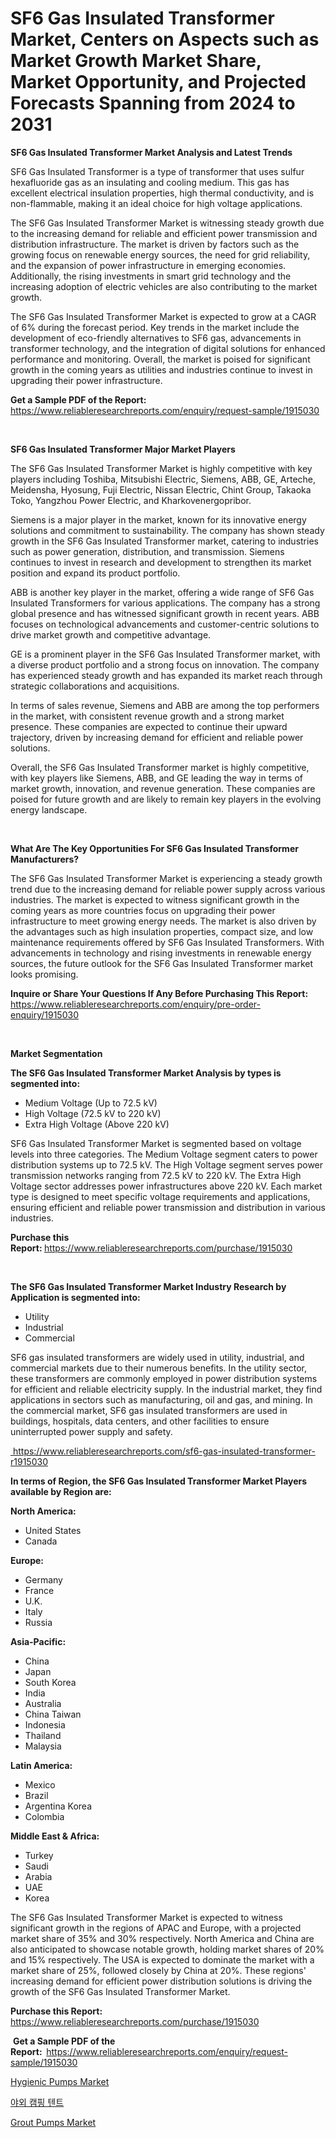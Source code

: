 <p><h1>SF6 Gas Insulated Transformer Market, Centers on Aspects such as Market Growth Market Share, Market Opportunity, and Projected Forecasts Spanning from 2024 to 2031</h1></p><p><strong>SF6 Gas Insulated Transformer Market Analysis and Latest Trends</strong></p>
<p><p>SF6 Gas Insulated Transformer is a type of transformer that uses sulfur hexafluoride gas as an insulating and cooling medium. This gas has excellent electrical insulation properties, high thermal conductivity, and is non-flammable, making it an ideal choice for high voltage applications.</p><p>The SF6 Gas Insulated Transformer Market is witnessing steady growth due to the increasing demand for reliable and efficient power transmission and distribution infrastructure. The market is driven by factors such as the growing focus on renewable energy sources, the need for grid reliability, and the expansion of power infrastructure in emerging economies. Additionally, the rising investments in smart grid technology and the increasing adoption of electric vehicles are also contributing to the market growth.</p><p>The SF6 Gas Insulated Transformer Market is expected to grow at a CAGR of 6% during the forecast period. Key trends in the market include the development of eco-friendly alternatives to SF6 gas, advancements in transformer technology, and the integration of digital solutions for enhanced performance and monitoring. Overall, the market is poised for significant growth in the coming years as utilities and industries continue to invest in upgrading their power infrastructure.</p></p>
<p><strong>Get a Sample PDF of the Report:&nbsp;</strong> <a href="https://www.reliableresearchreports.com/enquiry/request-sample/1915030">https://www.reliableresearchreports.com/enquiry/request-sample/1915030</a></p>
<p>&nbsp;</p>
<p><strong>SF6 Gas Insulated Transformer Major Market Players</strong></p>
<p><p>The SF6 Gas Insulated Transformer Market is highly competitive with key players including Toshiba, Mitsubishi Electric, Siemens, ABB, GE, Arteche, Meidensha, Hyosung, Fuji Electric, Nissan Electric, Chint Group, Takaoka Toko, Yangzhou Power Electric, and Kharkovenergopribor.</p><p>Siemens is a major player in the market, known for its innovative energy solutions and commitment to sustainability. The company has shown steady growth in the SF6 Gas Insulated Transformer market, catering to industries such as power generation, distribution, and transmission. Siemens continues to invest in research and development to strengthen its market position and expand its product portfolio.</p><p>ABB is another key player in the market, offering a wide range of SF6 Gas Insulated Transformers for various applications. The company has a strong global presence and has witnessed significant growth in recent years. ABB focuses on technological advancements and customer-centric solutions to drive market growth and competitive advantage.</p><p>GE is a prominent player in the SF6 Gas Insulated Transformer market, with a diverse product portfolio and a strong focus on innovation. The company has experienced steady growth and has expanded its market reach through strategic collaborations and acquisitions.</p><p>In terms of sales revenue, Siemens and ABB are among the top performers in the market, with consistent revenue growth and a strong market presence. These companies are expected to continue their upward trajectory, driven by increasing demand for efficient and reliable power solutions.</p><p>Overall, the SF6 Gas Insulated Transformer market is highly competitive, with key players like Siemens, ABB, and GE leading the way in terms of market growth, innovation, and revenue generation. These companies are poised for future growth and are likely to remain key players in the evolving energy landscape.</p></p>
<p>&nbsp;</p>
<p><strong>What Are The Key Opportunities For SF6 Gas Insulated Transformer Manufacturers?</strong></p>
<p><p>The SF6 Gas Insulated Transformer Market is experiencing a steady growth trend due to the increasing demand for reliable power supply across various industries. The market is expected to witness significant growth in the coming years as more countries focus on upgrading their power infrastructure to meet growing energy needs. The market is also driven by the advantages such as high insulation properties, compact size, and low maintenance requirements offered by SF6 Gas Insulated Transformers. With advancements in technology and rising investments in renewable energy sources, the future outlook for the SF6 Gas Insulated Transformer market looks promising.</p></p>
<p><strong>Inquire or Share Your Questions If Any Before Purchasing This Report:</strong> <a href="https://www.reliableresearchreports.com/enquiry/pre-order-enquiry/1915030">https://www.reliableresearchreports.com/enquiry/pre-order-enquiry/1915030</a></p>
<p>&nbsp;</p>
<p><strong>Market Segmentation</strong></p>
<p><strong>The SF6 Gas Insulated Transformer Market Analysis by types is segmented into:</strong></p>
<p><ul><li>Medium Voltage (Up to 72.5 kV)</li><li>High Voltage (72.5 kV to 220 kV)</li><li>Extra High Voltage (Above 220 kV)</li></ul></p>
<p><p>SF6 Gas Insulated Transformer Market is segmented based on voltage levels into three categories. The Medium Voltage segment caters to power distribution systems up to 72.5 kV. The High Voltage segment serves power transmission networks ranging from 72.5 kV to 220 kV. The Extra High Voltage sector addresses power infrastructures above 220 kV. Each market type is designed to meet specific voltage requirements and applications, ensuring efficient and reliable power transmission and distribution in various industries.</p></p>
<p><strong>Purchase this Report:&nbsp;</strong><a href="https://www.reliableresearchreports.com/purchase/1915030">https://www.reliableresearchreports.com/purchase/1915030</a></p>
<p>&nbsp;</p>
<p><strong>The SF6 Gas Insulated Transformer Market Industry Research by Application is segmented into:</strong></p>
<p><ul><li>Utility</li><li>Industrial</li><li>Commercial</li></ul></p>
<p><p>SF6 gas insulated transformers are widely used in utility, industrial, and commercial markets due to their numerous benefits. In the utility sector, these transformers are commonly employed in power distribution systems for efficient and reliable electricity supply. In the industrial market, they find applications in sectors such as manufacturing, oil and gas, and mining. In the commercial market, SF6 gas insulated transformers are used in buildings, hospitals, data centers, and other facilities to ensure uninterrupted power supply and safety.</p></p>
<p><a href="https://www.reliableresearchreports.com/sf6-gas-insulated-transformer-r1915030">&nbsp;https://www.reliableresearchreports.com/sf6-gas-insulated-transformer-r1915030</a></p>
<p><strong>In terms of Region, the SF6 Gas Insulated Transformer Market Players available by Region are:</strong></p>
<p>
    <p> <strong> North America: </strong>
        <ul>
            <li>United States</li>
            <li>Canada</li>
        </ul>
        </p> 
    <p> <strong> Europe: </strong>
        <ul>
            <li>Germany</li>
            <li>France</li>
            <li>U.K.</li>
            <li>Italy</li>
            <li>Russia</li>
        </ul>
        </p> 
    <p> <strong> Asia-Pacific: </strong>
        <ul>
            <li>China</li>
            <li>Japan</li>
            <li>South Korea</li>
            <li>India</li>
            <li>Australia</li>
            <li>China Taiwan</li>
            <li>Indonesia</li>
            <li>Thailand</li>
            <li>Malaysia</li>
        </ul>
        </p> 
    <p> <strong> Latin America: </strong>
        <ul>
            <li>Mexico</li>
            <li>Brazil</li>
            <li>Argentina Korea</li>
            <li>Colombia</li>
        </ul>
        </p> 
    <p> <strong> Middle East & Africa: </strong>
        <ul>
            <li>Turkey</li>
            <li>Saudi</li>
            <li>Arabia</li>
            <li>UAE</li>
            <li>Korea</li>
        </ul>
    </p>
    </p>
<p><p>The SF6 Gas Insulated Transformer Market is expected to witness significant growth in the regions of APAC and Europe, with a projected market share of 35% and 30% respectively. North America and China are also anticipated to showcase notable growth, holding market shares of 20% and 15% respectively. The USA is expected to dominate the market with a market share of 25%, followed closely by China at 20%. These regions' increasing demand for efficient power distribution solutions is driving the growth of the SF6 Gas Insulated Transformer Market.</p></p>
<p><strong>Purchase this Report: </strong><a href="https://www.reliableresearchreports.com/purchase/1915030">https://www.reliableresearchreports.com/purchase/1915030</a></p>
<p>&nbsp;<strong>Get a Sample PDF of the Report:&nbsp;&nbsp;</strong><a href="https://www.reliableresearchreports.com/enquiry/request-sample/1915030">https://www.reliableresearchreports.com/enquiry/request-sample/1915030</a></p>
<p><strong></strong></p>
<p><p><a href="https://github.com/nicoletavirag/Market-Research-Report-List-3/blob/main/hygienic-pumps-market.md">Hygienic Pumps Market</a></p><p><a href="https://github.com/plelbej847484502/Market-Research-Report-List-1/blob/main/866700130527.md">야외 캠핑 텐트</a></p><p><a href="https://github.com/mauripalmi/Market-Research-Report-List-3/blob/main/grout-pumps-market.md">Grout Pumps Market</a></p></p>
